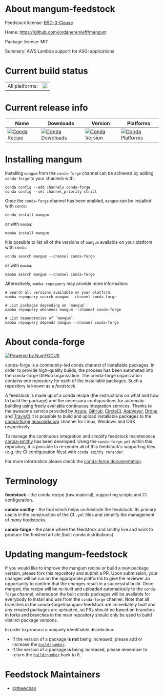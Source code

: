 About mangum-feedstock
======================

Feedstock license: [BSD-3-Clause](https://github.com/conda-forge/mangum-feedstock/blob/main/LICENSE.txt)

Home: https://github.com/jordaneremieff/mangum

Package license: MIT

Summary: AWS Lambda support for ASGI applications

Current build status
====================


<table><tr><td>All platforms:</td>
    <td>
      <a href="https://dev.azure.com/conda-forge/feedstock-builds/_build/latest?definitionId=16500&branchName=main">
        <img src="https://dev.azure.com/conda-forge/feedstock-builds/_apis/build/status/mangum-feedstock?branchName=main">
      </a>
    </td>
  </tr>
</table>

Current release info
====================

| Name | Downloads | Version | Platforms |
| --- | --- | --- | --- |
| [![Conda Recipe](https://img.shields.io/badge/recipe-mangum-green.svg)](https://anaconda.org/conda-forge/mangum) | [![Conda Downloads](https://img.shields.io/conda/dn/conda-forge/mangum.svg)](https://anaconda.org/conda-forge/mangum) | [![Conda Version](https://img.shields.io/conda/vn/conda-forge/mangum.svg)](https://anaconda.org/conda-forge/mangum) | [![Conda Platforms](https://img.shields.io/conda/pn/conda-forge/mangum.svg)](https://anaconda.org/conda-forge/mangum) |

Installing mangum
=================

Installing `mangum` from the `conda-forge` channel can be achieved by adding `conda-forge` to your channels with:

```
conda config --add channels conda-forge
conda config --set channel_priority strict
```

Once the `conda-forge` channel has been enabled, `mangum` can be installed with `conda`:

```
conda install mangum
```

or with `mamba`:

```
mamba install mangum
```

It is possible to list all of the versions of `mangum` available on your platform with `conda`:

```
conda search mangum --channel conda-forge
```

or with `mamba`:

```
mamba search mangum --channel conda-forge
```

Alternatively, `mamba repoquery` may provide more information:

```
# Search all versions available on your platform:
mamba repoquery search mangum --channel conda-forge

# List packages depending on `mangum`:
mamba repoquery whoneeds mangum --channel conda-forge

# List dependencies of `mangum`:
mamba repoquery depends mangum --channel conda-forge
```


About conda-forge
=================

[![Powered by
NumFOCUS](https://img.shields.io/badge/powered%20by-NumFOCUS-orange.svg?style=flat&colorA=E1523D&colorB=007D8A)](https://numfocus.org)

conda-forge is a community-led conda channel of installable packages.
In order to provide high-quality builds, the process has been automated into the
conda-forge GitHub organization. The conda-forge organization contains one repository
for each of the installable packages. Such a repository is known as a *feedstock*.

A feedstock is made up of a conda recipe (the instructions on what and how to build
the package) and the necessary configurations for automatic building using freely
available continuous integration services. Thanks to the awesome service provided by
[Azure](https://azure.microsoft.com/en-us/services/devops/), [GitHub](https://github.com/),
[CircleCI](https://circleci.com/), [AppVeyor](https://www.appveyor.com/),
[Drone](https://cloud.drone.io/welcome), and [TravisCI](https://travis-ci.com/)
it is possible to build and upload installable packages to the
[conda-forge](https://anaconda.org/conda-forge) [anaconda.org](https://anaconda.org/)
channel for Linux, Windows and OSX respectively.

To manage the continuous integration and simplify feedstock maintenance
[conda-smithy](https://github.com/conda-forge/conda-smithy) has been developed.
Using the ``conda-forge.yml`` within this repository, it is possible to re-render all of
this feedstock's supporting files (e.g. the CI configuration files) with ``conda smithy rerender``.

For more information please check the [conda-forge documentation](https://conda-forge.org/docs/).

Terminology
===========

**feedstock** - the conda recipe (raw material), supporting scripts and CI configuration.

**conda-smithy** - the tool which helps orchestrate the feedstock.
                   Its primary use is in the construction of the CI ``.yml`` files
                   and simplify the management of *many* feedstocks.

**conda-forge** - the place where the feedstock and smithy live and work to
                  produce the finished article (built conda distributions)


Updating mangum-feedstock
=========================

If you would like to improve the mangum recipe or build a new
package version, please fork this repository and submit a PR. Upon submission,
your changes will be run on the appropriate platforms to give the reviewer an
opportunity to confirm that the changes result in a successful build. Once
merged, the recipe will be re-built and uploaded automatically to the
`conda-forge` channel, whereupon the built conda packages will be available for
everybody to install and use from the `conda-forge` channel.
Note that all branches in the conda-forge/mangum-feedstock are
immediately built and any created packages are uploaded, so PRs should be based
on branches in forks and branches in the main repository should only be used to
build distinct package versions.

In order to produce a uniquely identifiable distribution:
 * If the version of a package **is not** being increased, please add or increase
   the [``build/number``](https://docs.conda.io/projects/conda-build/en/latest/resources/define-metadata.html#build-number-and-string).
 * If the version of a package **is** being increased, please remember to return
   the [``build/number``](https://docs.conda.io/projects/conda-build/en/latest/resources/define-metadata.html#build-number-and-string)
   back to 0.

Feedstock Maintainers
=====================

* [@thewchan](https://github.com/thewchan/)

